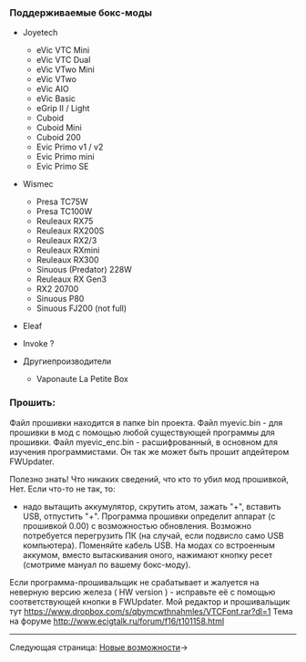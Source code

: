 ### Поддерживаемые бокс-моды

* Joyetech
  * eVic VTC Mini
  * eVic VTC Dual
  * eVic VTwo Mini
  * eVic VTwo
  * eVic AIO
  * eVic Basic
  * eGrip II / Light
  * Cuboid
  * Cuboid Mini
  * Cuboid 200
  * Evic Primo v1 / v2
  * Evic Primo mini
  * Evic Primo SE

* Wismec
  * Presa TC75W
  * Presa TC100W
  * Reuleaux RX75
  * Reuleaux RX200S
  * Reuleaux RX2/3
  * Reuleaux RXmini
  * Reuleaux RX300
  * Sinuous (Predator) 228W
  * Reuleaux RX Gen3
  * RX2 20700
  * Sinuous P80
  * Sinuous FJ200 (not full)

 * Eleaf
  * Invoke ?

* Другиепроизводители
  * Vaponaute La Petite Box
  
### Прошить:

Файл прошивки находится в папке bin проекта.
Файл myevic.bin - для прошивки в мод с помощью любой существующей программы для прошивки.
Файл myevic_enc.bin - расшифрованный, в основном для изучения программистами. Он так же может быть прошит апдейтером FWUpdater.

Полезно знать! 
Что никаких сведений, что кто то убил мод прошивкой, Нет.
Если что-то не так, то:
- надо вытащить аккумулятор, скрутить атом, зажать "+", вставить USB, отпустить "+".
Программа прошивки определит аппарат (с прошивкой 0.00) с возможностью обновления.
Возможно потребуется перегрузить ПК (на случай, если подвисло само USB компьютера).
Поменяйте кабель USB.
На модах со встроенным аккумом, вместо вытаскивания оного, нажимают кнопку ресет (смотриме мануал по вашему бокс-моду).

Если программа-прошивальщик не срабатывает и жалуется на неверную версию железа ( HW version ) - исправьте её с помощью соответствующей кнопки в FWUpdater.
Мой редактор и прошивальщик тут https://www.dropbox.com/s/qbymcwthnahmles/VTCFont.rar?dl=1
Тема на форуме http://www.ecigtalk.ru/forum/f16/t101158.html

-----

Следующая страница: [Новые возможности](behaviourchanges_ru.md)→
